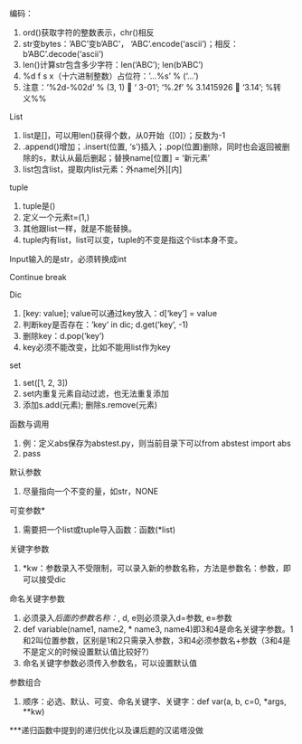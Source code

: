 编码：
1.	ord()获取字符的整数表示，chr()相反
2.	str变bytes：’ABC’变b’ABC’， ‘ABC’.encode(‘ascii’)；相反：b’ABC’.decode(‘ascii’)
3.	len()计算str包含多少字符：len(‘ABC’); len(b’ABC’)
4.	%d f s x（十六进制整数）占位符：’…%s’ % (‘…’)
5.	注意：’%2d-%02d’ % (3, 1)  ‘ 3-01’; ‘%.2f’ % 3.1415926  ‘3.14’; %转义%%

List
1.	list是[]，可以用len()获得个数，从0开始（[0]）；反数为-1
2.	.append()增加；.insert(位置, ‘s’)插入；.pop(位置)删除，同时也会返回被删除的s，默认从最后删起；替换name[位置] = ‘新元素’
3.	list包含list，提取内list元素：外name[外][内]

tuple
1.	tuple是()
2.	定义一个元素t=(1,)
3.	其他跟list一样，就是不能替换。
4.	tuple内有list，list可以变，tuple的不变是指这个list本身不变。

Input输入的是str，必须转换成int

Continue break

Dic
1.	[key: value]; value可以通过key放入：d[‘key’] = value
2.	判断key是否存在：’key’ in dic; d.get(‘key’, -1)
3.	删除key：d.pop(‘key’)
4.	key必须不能改变，比如不能用list作为key

set
1.	set([1, 2, 3])
2.	set内重复元素自动过滤，也无法重复添加
3.	添加s.add(元素); 删除s.remove(元素)

函数与调用
1.	例：定义abs保存为abstest.py，则当前目录下可以from abstest import abs
2.	pass

默认参数
1.	尽量指向一个不变的量，如str，NONE

可变参数*
1.	需要把一个list或tuple导入函数：函数(*list)

关键字参数
1.	*kw：参数录入不受限制，可以录入新的参数名称，方法是参数名：参数，即可以接受dic

命名关键字参数
1.	必须录入*后面的参数名称：*, d, e则必须录入d=参数, e=参数
2.	def variable(name1, name2, * name3, name4)即3和4是命名关键字参数。1和2叫位置参数，区别是1和2只需录入参数，3和4必须参数名+参数（3和4是不是定义的时候设置默认值比较好?）
3.	命名关键字参数必须传入参数名，可以设置默认值

参数组合
1.	顺序：必选、默认、可变、命名关键字、关键字：def var(a, b, c=0, *args, **kw)

***递归函数中提到的递归优化以及课后题的汉诺塔没做


